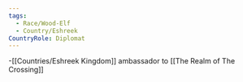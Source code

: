 ```yaml
---
tags:
  - Race/Wood-Elf
  - Country/Eshreek
CountryRole: Diplomat
---
```


-[[Countries/Eshreek Kingdom]] ambassador to [[The Realm of The Crossing]]